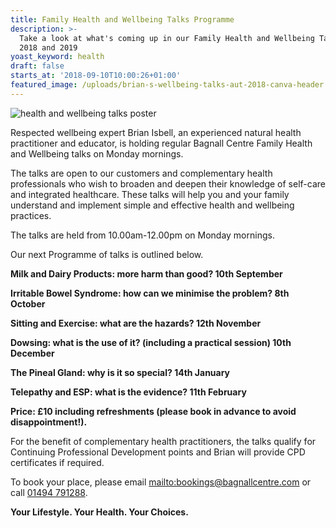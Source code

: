 ```yaml
---
title: Family Health and Wellbeing Talks Programme
description: >-
  Take a look at what's coming up in our Family Health and Wellbeing Talks in
  2018 and 2019
yoast_keyword: health
draft: false
starts_at: '2018-09-10T10:00:26+01:00'
featured_image: /uploads/brian-s-wellbeing-talks-aut-2018-canva-header.jpg
---
```

![health and wellbeing talks poster](/uploads/brian-s-wellbeing-talks-aut-2018-canva-header.jpg)

Respected wellbeing expert Brian Isbell, an experienced natural health practitioner and educator, is holding regular Bagnall Centre Family Health and Wellbeing talks on Monday mornings. 

The talks are open to our customers and complementary health professionals who wish to broaden and deepen their knowledge of self-care and integrated healthcare. These talks will help you and your family understand and implement simple and effective health and wellbeing practices.

The talks are held from 10.00am-12.00pm on Monday mornings. 

Our next Programme of talks is outlined below. 

**Milk and Dairy Products: more harm than good? 10th September**

**Irritable Bowel Syndrome: how can we minimise the problem? 8th October**

**Sitting and Exercise: what are the hazards? 12th November**

**Dowsing: what is the use of it? (including a practical session) 10th December**

**The Pineal Gland: why is it so special? 14th January**

**Telepathy and ESP: what is the evidence? 11th February**

**Price: £10 including refreshments (please book in advance to avoid disappointment!).** 

For the benefit of complementary health practitioners, the talks qualify for Continuing Professional Development points and Brian will provide CPD certificates if required.

To book your place, please email <mailto:bookings@bagnallcentre.com> or call [01494 791288](tel:01494791288). 

**Your Lifestyle. Your Health. Your Choices.**
